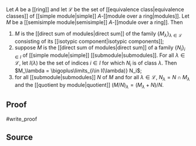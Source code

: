 Let $A$ be a [[ring]] and let $\mathcal L$ be the set of [[equivalence class|equivalence classes]] of [[simple module|simple]] $A$-[[module over a ring|modules]]. Let $M$ be a [[semisimple module|semisimple]] $A$-[[module over a ring]]. Then 
1. $M$ is the [[direct sum of modules|direct sum]] of the family $\{M_\lambda\}_{\lambda \in \mathcal L}$ consisting of its [[isotypic component|isotypic components]];
2. suppose $M$ is the [[direct sum of modules|direct sum]] of a family $\{N_i\}_{i\in I}$ of [[simple module|simple]]  [[submodule|submodules]]. For all $\lambda\in \mathcal L$, let $I(\lambda)$ be the set of indices $i \in I$ for which $N_i$ is of class $\lambda$. Then $M_\lambda = \bigoplus\limits_{i\in I(\lambda)} N_i$;
3. for all [[submodule|submodules]] $N$ of $M$ and for all $\lambda \in \mathcal L$, $N_\lambda = N\cap M_\lambda$ and the [[quotient by module|quotient]] $(M/N)_\lambda = (M_\lambda+N)/N$.
## Proof
#write_proof 
## Source